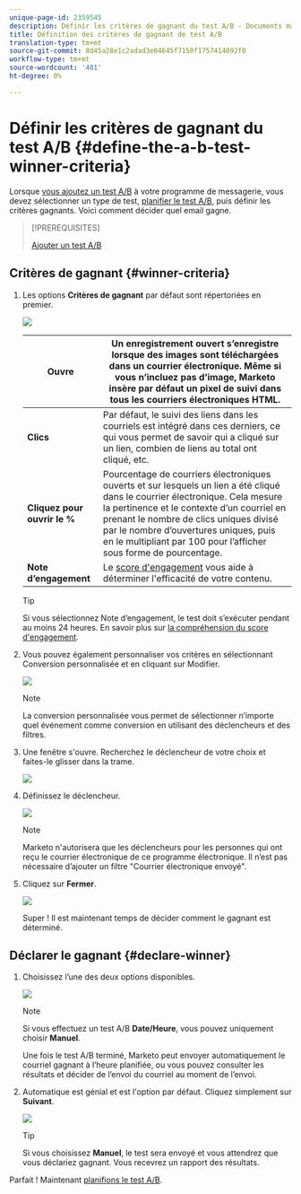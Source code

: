 ```yaml
---
unique-page-id: 2359545
description: Définir les critères de gagnant du test A/B - Documents marketing - Documentation du produit
title: Définition des critères de gagnant de test A/B
translation-type: tm+mt
source-git-commit: 8d45a28e1c2adad3e04645f7150f1757414092f0
workflow-type: tm+mt
source-wordcount: '401'
ht-degree: 0%

---
```



# Définir les critères de gagnant du test A/B {#define-the-a-b-test-winner-criteria}

Lorsque [vous ajoutez un test A/B](/help/marketo/product-docs/email-marketing/email-programs/email-program-actions/email-test-a-b-test/add-an-a-b-test.md) à votre programme de messagerie, vous devez sélectionner un type de test, [planifier le test A/B](/help/marketo/product-docs/email-marketing/email-programs/email-program-actions/email-test-a-b-test/schedule-the-a-b-test.md), puis définir les critères gagnants. Voici comment décider quel email gagne.

>[!PREREQUISITES]
>
>[Ajouter un test A/B](/help/marketo/product-docs/email-marketing/email-programs/email-program-actions/email-test-a-b-test/add-an-a-b-test.md)

## Critères de gagnant {#winner-criteria}

1. Les options **Critères de gagnant** par défaut sont répertoriées en premier.

   ![](assets/image2014-9-12-15-3a51-3a3.png)

   | **Ouvre** | Un enregistrement ouvert s’enregistre lorsque des images sont téléchargées dans un courrier électronique. Même si vous n’incluez pas d’image, Marketo insère par défaut un pixel de suivi dans tous les courriers électroniques HTML. |
   |---|---|
   | **Clics** | Par défaut, le suivi des liens dans les courriels est intégré dans ces derniers, ce qui vous permet de savoir qui a cliqué sur un lien, combien de liens au total ont cliqué, etc. |
   | **Cliquez pour ouvrir le %** | Pourcentage de courriers électroniques ouverts et sur lesquels un lien a été cliqué dans le courrier électronique. Cela mesure la pertinence et le contexte d’un courriel en prenant le nombre de clics uniques divisé par le nombre d’ouvertures uniques, puis en le multipliant par 100 pour l’afficher sous forme de pourcentage. |
   | **Note d’engagement** | Le [score d&#39;engagement](/help/marketo/product-docs/email-marketing/drip-nurturing/reports-and-notifications/understanding-the-engagement-score.md) vous aide à déterminer l&#39;efficacité de votre contenu. |

   >[!TIP]
   >
   >Si vous sélectionnez Note d’engagement, le test doit s’exécuter pendant au moins 24 heures. En savoir plus sur [la compréhension du score d&#39;engagement](/help/marketo/product-docs/email-marketing/drip-nurturing/reports-and-notifications/understanding-the-engagement-score.md).

1. Vous pouvez également personnaliser vos critères en sélectionnant Conversion personnalisée et en cliquant sur Modifier.

   ![](assets/image2014-9-12-15-3a51-3a53.png)

   >[!NOTE]
   >
   >La conversion personnalisée vous permet de sélectionner n’importe quel événement comme conversion en utilisant des déclencheurs et des filtres.

1. Une fenêtre s&#39;ouvre. Recherchez le déclencheur de votre choix et faites-le glisser dans la trame.

   ![](assets/image2014-9-12-15-3a52-3a18.png)

1. Définissez le déclencheur.

   ![](assets/image2014-9-12-15-3a53-3a11.png)

   >[!NOTE]
   >
   >Marketo n&#39;autorisera que les déclencheurs pour les personnes qui ont reçu le courrier électronique de ce programme électronique. Il n’est pas nécessaire d’ajouter un filtre &quot;Courrier électronique envoyé&quot;.

1. Cliquez sur **Fermer**.

   ![](assets/image2014-9-12-15-3a53-3a36.png)

   Super ! Il est maintenant temps de décider comment le gagnant est déterminé.

## Déclarer le gagnant {#declare-winner}

1. Choisissez l’une des deux options disponibles.

   ![](assets/image2014-9-12-15-3a53-3a44.png)

   >[!NOTE]
   >
   >Si vous effectuez un test A/B **Date/Heure**, vous pouvez uniquement choisir **Manuel**.

   Une fois le test A/B terminé, Marketo peut envoyer automatiquement le courriel gagnant à l’heure planifiée, ou vous pouvez consulter les résultats et décider de l’envoi du courriel au moment de l’envoi.

1. Automatique est génial et est l&#39;option par défaut. Cliquez simplement sur **Suivant**.

   ![](assets/image2014-9-12-15-3a54-3a35.png)

   >[!TIP]
   >
   >Si vous choisissez **Manuel**, le test sera envoyé et vous attendrez que vous déclariez gagnant. Vous recevrez un rapport des résultats.

Parfait ! Maintenant [planifions le test A/B](/help/marketo/product-docs/email-marketing/email-programs/email-program-actions/email-test-a-b-test/schedule-the-a-b-test.md).
